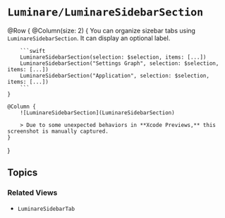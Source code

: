 # ``Luminare/LuminareSidebarSection``

@Row {
    @Column(size: 2) {
        You can organize sizebar tabs using ``LuminareSidebarSection``.
        It can display an optional label.
        
        ```swift
        LuminareSidebarSection(selection: $selection, items: [...])
        LuminareSidebarSection("Settings Graph", selection: $selection, items: [...])
        LuminareSidebarSection("Application", selection: $selection, items: [...])
        ```
    }
    
    @Column {
        ![LuminareSidebarSection](LuminareSidebarSection)
        
        > Due to some unexpected behaviors in **Xcode Previews,** this screenshot is manually captured.
    }
}

## Topics

### Related Views

- ``LuminareSidebarTab``
